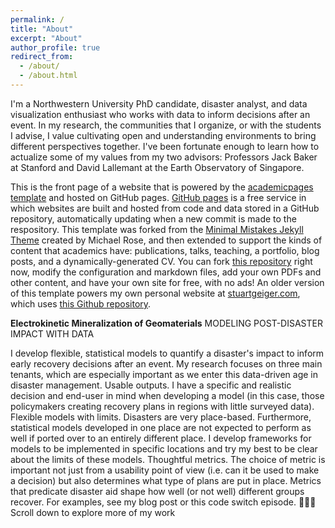 ```yaml
---
permalink: /
title: "About"
excerpt: "About"
author_profile: true
redirect_from: 
  - /about/
  - /about.html
---
```

I'm a Northwestern University PhD candidate, disaster analyst, and data visualization enthusiast who works with data to inform decisions after an event. In my research, the communities that I organize, or with the students I advise, I value cultivating open and understanding environments to bring different perspectives together. I've been fortunate enough to learn how to actualize some of my values from my two advisors: Professors Jack Baker at Stanford and David Lallemant at the Earth Observatory of Singapore.

This is the front page of a website that is powered by the [academicpages template](https://github.com/academicpages/academicpages.github.io) and hosted on GitHub pages. [GitHub pages](https://pages.github.com) is a free service in which websites are built and hosted from code and data stored in a GitHub repository, automatically updating when a new commit is made to the respository. This template was forked from the [Minimal Mistakes Jekyll Theme](https://mmistakes.github.io/minimal-mistakes/) created by Michael Rose, and then extended to support the kinds of content that academics have: publications, talks, teaching, a portfolio, blog posts, and a dynamically-generated CV. You can fork [this repository](https://github.com/academicpages/academicpages.github.io) right now, modify the configuration and markdown files, add your own PDFs and other content, and have your own site for free, with no ads! An older version of this template powers my own personal website at [stuartgeiger.com](http://stuartgeiger.com), which uses [this Github repository](https://github.com/staeiou/staeiou.github.io).

**Electrokinetic Mineralization of Geomaterials**
MODELING POST-DISASTER IMPACT WITH DATA

I develop flexible, statistical models to quantify a disaster's impact to inform early recovery decisions after an event. 
My research focuses on three main tenants, which are especially important as we enter this data-driven age in disaster management. 
Usable outputs. I have a specific and realistic decision and end-user in mind when developing a model (in this case, those policymakers creating recovery plans in regions with little surveyed data).
Flexible models with limits. Disasters are very place-based. Furthermore, statistical models developed in one place are not expected to perform as well if ported over to an entirely different place. I develop frameworks for models to be implemented in specific locations and try my best to be clear about the limits of these models.
Thoughtful metrics. The choice of metric is important not just from a usability point of view (i.e. can it be used to make a decision) but also determines what type of plans are put in place. Metrics that predicate disaster aid shape how well (or not well) different groups recover. For examples, see my blog post or this code switch episode. 
👩🏽‍💼 Scroll down to explore more of my work

